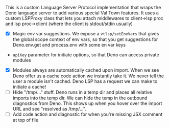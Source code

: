 This is a custom Language Server Protocol implementation that wraps the Deno language server to add
various special Val Town features. It uses a custom LSPProxy class that lets you attach middlewares
to client->lsp proc and lsp proc->client (where the client is stdout/stdin usually)

- [x] Magic env var suggestions. We expose a `vtlsp/setEnvVars` that gives the global scope context
      of env vars, so that you get suggestions for Deno.env.get and process.env with some en var
      keys
- `apiKey` parameter for initiate options, so that Deno can access private modules
- [x] Modules always are automatically cached upon import. When we see Deno offer us a cache code
      action we instantly take it. We never tell the user a module isn't cached. Deno LSP has a
      request we can make to initiate a cache!
- [ ] Hide "/tmp/..." stuff. Deno runs in a temp dir and places all relative imports into the temp
      dir. We can hide the temp in the outbound diagnostics from Deno. This shows up when you hover
      over the import URL and see "resolved as /tmp/...".
- [ ] Add code action and diagnostic for when you're missing JSX comment at top of file
